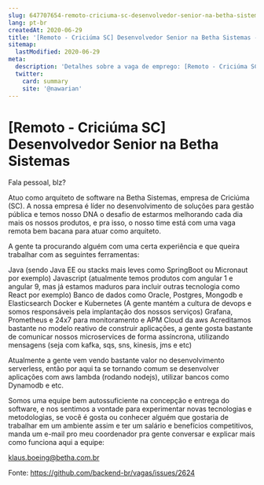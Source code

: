 ```yaml
---
slug: 647707654-remoto-criciuma-sc-desenvolvedor-senior-na-betha-sistemas
lang: pt-br
createdAt: 2020-06-29
title: '[Remoto - Criciúma SC] Desenvolvedor Senior na Betha Sistemas - Vaga de Emprego'
sitemap:
  lastModified: 2020-06-29
meta:
  description: 'Detalhes sobre a vaga de emprego: [Remoto - Criciúma SC] Desenvolvedor Senior na Betha Sistemas'
  twitter:
    card: summary
    site: '@nawarian'
---
```


# [Remoto - Criciúma SC] Desenvolvedor Senior na Betha Sistemas

Fala pessoal, blz?

Atuo como arquiteto de software na Betha Sistemas, empresa de Criciúma (SC). A nossa empresa é líder no desenvolvimento
de soluções para gestão pública e temos nosso DNA o desafio de estarmos melhorando cada dia mais os nossos produtos, e pra isso, o nosso time está com uma vaga remota bem bacana para atuar como arquiteto.

A gente ta procurando alguém com uma certa experiência e que queira trabalhar com as seguintes ferramentas:

Java (sendo Java EE ou stacks mais leves como SpringBoot ou Micronaut por exemplo)
Javascript (atualmente temos produtos com angular 1 e angular 9, mas já estamos maduros para incluir outras tecnologia como React por exemplo)
Banco de dados como Oracle, Postgres, Mongodb e Elasticsearch
Docker e Kubernetes (A gente mantém a cultura de devops e somos responsáveis pela implantação dos nossos serviços)
Grafana, Prometheus e 24x7 para monitoramento e APM
Cloud da aws
Acreditamos bastante no modelo reativo de construir aplicações, a gente gosta bastante de comunicar nossos microservices de forma assíncrona, utilizando mensagens (seja com kafka, sqs, sns, kinesis, jms e etc)

Atualmente a gente vem vendo bastante valor no desenvolvimento serverless, então por aqui ta se tornando comum se desenvolver aplicações
com aws lambda (rodando nodejs), utilizar bancos como Dynamodb e etc.

Somos uma equipe bem autossuficiente na concepção e entrega do software, e nos sentimos a vontade para experimentar novas tecnologias e metodologias, se você é gosta ou conhecer alguém que gostaria de trabalhar em um ambiente assim e ter um salário e benefícios competitivos, manda um e-mail pro meu coordenador pra gente conversar e explicar mais como funciona aqui a equipe:

klaus.boeing@betha.com.br

Fonte: https://github.com/backend-br/vagas/issues/2624